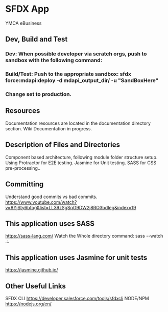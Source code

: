 # SFDX  App
YMCA eBusiness
## Dev, Build and Test
### Dev: When possible developer via scratch orgs, push to sandbox with the following command: 
### Build/Test: Push to the appropriate sandbox:  sfdx force:mdapi:deploy -d mdapi_output_dir/ -u "SandBoxHere"
### Change set to production.
## Resources
Documentation resources are located in the documentation directory section.
Wiki Documentation in progress. 
## Description of Files and Directories
Component based architecture, following module folder structure setup. 
Using Protractor for E2E testing.
Jasmine for Unit testing. 
SASS for CSS pre-processing..
## Committing
Understand good commits vs bad commits.
https://www.youtube.com/watch?v=8YjSty6bfog&list=LL39zSgSqG9DW2j8RO3bdIeg&index=19
## This application uses SASS
https://sass-lang.com/
Watch the Whole directory command: sass --watch .:.
## This application uses Jasmine for unit tests
https://jasmine.github.io/
## Other Useful Links
SFDX CLI 
https://developer.salesforce.com/tools/sfdxcli
NODE/NPM
https://nodejs.org/en/



